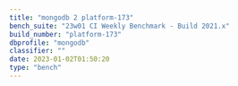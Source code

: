 ```yaml
---
title: "mongodb 2 platform-173"
bench_suite: "23w01 CI Weekly Benchmark - Build 2021.x"
build_number: "platform-173"
dbprofile: "mongodb"
classifier: ""
date: 2023-01-02T01:50:20
type: "bench"
---
```

